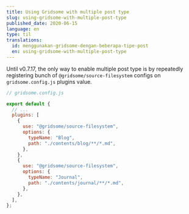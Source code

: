 ```yaml
---
title: Using Gridsome with multiple post type
slug: using-gridsome-with-multiple-post-type
published_date: 2020-06-15
language: en
type: til
translations:
  id: menggunakan-gridsome-dengan-beberapa-tipe-post
  en: using-gridsome-with-multiple-post-type
---
```


Until v0.7.17, the only way to enable multiple post type is by repeatedly registering bunch of `@gridsome/source-filesystem` configs on `gridsome.config.js` plugins value.

```js
// gridsome.config.js

export default {
  // ...
  plugins: [
    {
      use: "@gridsome/source-filesystem",
      options: {
        typeName: "Blog",
        path: "./contents/blog/**/*.md",
      },
    },
    {
      use: "@gridsome/source-filesystem",
      options: {
        typeName: "Journal",
        path: "./contents/journal/**/*.md",
      },
    },
  ],
};
```
